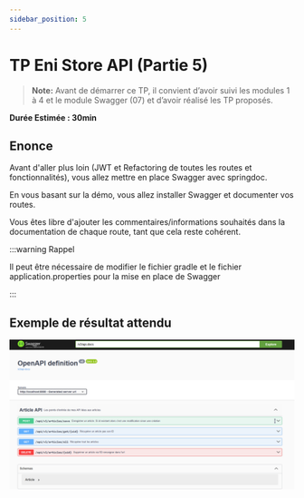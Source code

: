 ```yaml
---
sidebar_position: 5
---
```


# TP Eni Store API (Partie 5)

> **Note:** Avant de démarrer ce TP, il convient d’avoir suivi les modules 1 à 4 et le module Swagger (07) et d’avoir réalisé les TP proposés.

**Durée Estimée : 30min**

## Enonce

Avant d'aller plus loin (JWT et Refactoring de toutes les routes et fonctionnalités), vous allez mettre en place Swagger avec springdoc.

En vous basant sur la démo, vous allez installer Swagger et documenter vos routes.

Vous êtes libre d'ajouter les commentaires/informations souhaités dans la documentation de chaque route, tant que cela reste cohérent. 

:::warning Rappel

Il peut être nécessaire de modifier le fichier gradle et le fichier application.properties pour la mise en place de Swagger

:::

## Exemple de résultat attendu

![Diagram](../img/tp_05_swagger_result_example.png)
